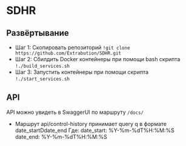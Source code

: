 # SDHR


## Развёртывание
- Шаг 1:
    Скопировать репозиторий
    `!git clone https://github.com/Extrabution/SDHR.git`
- Шаг 2:
    Сбилдить Docker контейнеры при помощи bash скрипта
    `!./build_services.sh`
- Шаг 3:
    Запустить контейнеры при помощи скрипта
    `!./start_services.sh`
## API
API можно увидеть в SwaggerUI по маршруту `/docs/`
- Маршрут api/control-history принимает query q в формате
    date_startDdate_end
    Где:
    date_start: %Y-%m-%dT%H:%M:%S
    date_end: %Y-%m-%dT%H:%M:%S
    
